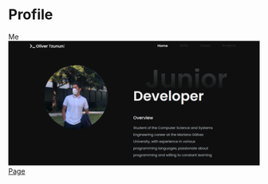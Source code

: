 # Profile
Me
![Screenshot](https://github.com/Olivers11/Images/blob/master/profil_ss.png)
[Page](https://olstertecn11.github.io/Profile/)

